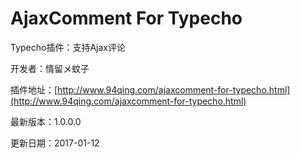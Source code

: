# AjaxComment For Typecho

Typecho插件：支持Ajax评论

开发者：情留メ蚊子

插件地址：[http://www.94qing.com/ajaxcomment-for-typecho.html](http://www.94qing.com/ajaxcomment-for-typecho.html)

最新版本：1.0.0.0

更新日期：2017-01-12